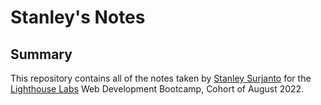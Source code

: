 # Stanley's Notes
## Summary
This repository contains all of the notes taken by [Stanley Surjanto](https://github.com/StanSurj98) for the [Lighthouse Labs](https://www.lighthouselabs.ca/) Web Development Bootcamp, Cohort of August 2022.

